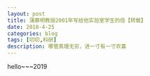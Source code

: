 ```yaml
---
layout: post
title: 蒲慕明教授2001年写给他实验室学生的信【转载】
date: 2018-4-25
categories: blog
tags: [叨叨,科研]
description: 哪管真理无穷，进一寸有一寸欢喜　
---
```



hello~~~2019